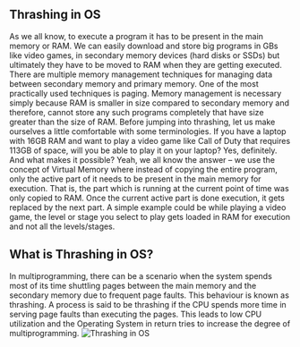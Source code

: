 ## Thrashing in OS
As we all know, to execute a program it has to be present in the main memory or RAM. We can easily download and store big programs in GBs like video games, in secondary memory devices (hard disks or SSDs) but ultimately they have to be moved to RAM when they are getting executed. There are multiple memory management techniques for managing data between secondary memory and primary memory. One of the most practically used techniques is paging. Memory management is necessary simply because RAM is smaller in size compared to secondary memory and therefore, cannot store any such programs completely that have size greater than the size of RAM.
Before jumping into thrashing, let us make ourselves a little comfortable with some terminologies. If you have a laptop with 16GB RAM and want to play a video game like Call of Duty that requires 113GB of space, will you be able to play it on your laptop? Yes, definitely. And what makes it possible? Yeah, we all know the answer – we use the concept of Virtual Memory where instead of copying the entire program, only the active part of it needs to be present in the main memory for execution. That is, the part which is running at the current point of time was only copied to RAM. Once the current active part is done execution, it gets replaced by the next part. A simple example could be while playing a video game, the level or stage you select to play gets loaded in RAM for execution and not all the levels/stages.

## What is Thrashing in OS?
In multiprogramming, there can be a scenario when the system spends most of its time shuttling pages between the main memory and the secondary memory due to frequent page faults. This behaviour is known as thrashing.
A process is said to be thrashing if the CPU spends more time in serving page faults than executing the pages. This leads to low CPU utilization and the Operating System in return tries to increase the degree of multiprogramming.
![Thrashing in OS](https://scaler.com/topics/images/Thrashing-in-OS-1.webp)
